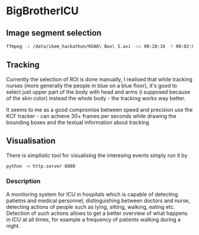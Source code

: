 # BigBrotherICU


## Image segment selection
```bash
ffmpeg -i /data/ikem_hackathon/KOAK\ Box\ 5.avi -ss 00:28:16 -t 00:02:00 -c copy sestry_prichazi.mp4
```

## Tracking 
Currently the selection of ROI is done manually, I realised that while tracking nurses (more generally the people in blue on a blue floor), it's good to select just upper part of the body with head and arms (i supposed because of the skin color) instead the whole body - the tracking works way better.

It seems to me as a good compromise between speed and precision use the KCF tracker - can achieve 30+ frames per seconds while drawing the bounding boxes and the textual information about tracking

## Visualisation
There is simplistic tool for visualising the interesing events
simply run it by
```bash
python -m http.server 8080
```

### Description
A monitoring system for ICU in hospitals which is capable of detecting patietns and medical personnel, distinguishing between doctors and nurse, detecting actions of people such as lying, sitting, walking, eating etc. Detection of such actions allows to get a better overview of what happens in ICU at all times, for example a frequency of patients walking during a night. 

